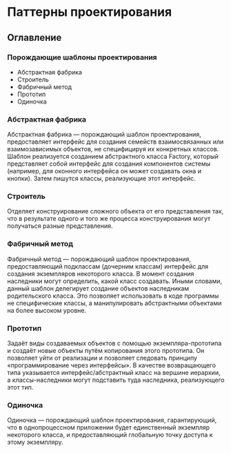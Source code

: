 # Паттерны проектирования

## Оглавление

### Порождающие шаблоны проектирования
- Абстрактная фабрика
- Строитель
- Фабричный метод
- Прототип
- Одиночка

### Абстрактная фабрика

Абстрактная фабрика — порождающий шаблон проектирования, предоставляет интерфейс для создания семейств взаимосвязанных или взаимозависимых объектов, не специфицируя их конкретных классов. Шаблон реализуется созданием абстрактного класса Factory, который представляет собой интерфейс для создания компонентов системы (например, для оконного интерфейса он может создавать окна и кнопки). Затем пишутся классы, реализующие этот интерфейс.

### Строитель

Отделяет конструирование сложного объекта от его представления так, что в результате одного и того же процесса конструирования могут получаться разные представления.

### Фабричный метод

Фабричный метод — порождающий шаблон проектирования, предоставляющий подклассам (дочерним классам) интерфейс для создания экземпляров некоторого класса. В момент создания наследники могут определить, какой класс создавать. Иными словами, данный шаблон делегирует создание объектов наследникам родительского класса. Это позволяет использовать в коде программы не специфические классы, а манипулировать абстрактными объектами на более высоком уровне.

### Прототип

Задаёт виды создаваемых объектов с помощью экземпляра-прототипа и создаёт новые объекты путём копирования этого прототипа. Он позволяет уйти от реализации и позволяет следовать принципу «программирование через интерфейсы». В качестве возвращающего типа указывается интерфейс/абстрактный класс на вершине иерархии, а классы-наследники могут подставить туда наследника, реализующего этот тип.

### Одиночка

Одиночка — порождающий шаблон проектирования, гарантирующий, что в однопроцессном приложении будет единственный экземпляр некоторого класса, и предоставляющий глобальную точку доступа к этому экземпляру.
